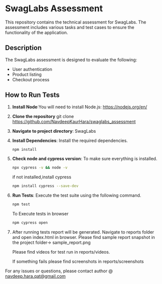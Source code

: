 # SwagLabs Assessment

This repository contains the technical assessment for SwagLabs. The assessment includes various tasks and test cases to ensure the functionality of the application.

## Description

The SwagLabs assessment is designed to evaluate the following:
- User authentication
- Product listing
- Checkout process

## How to Run Tests

1. **Install Node**:You will need to install Node.js:
   https://nodejs.org/en/

2. **Clone the repository**
   git clone  https://github.com/NavdeepKaurHara/swaglabs_assessment

3. **Navigate to project directory**: SwagLabs


4. **Install Dependencies**: Install the required dependencies.
    ```bash
    npm install
    ```
5. **Check node and cypress version**: To make sure everything is installed.
    ```bash
    npx cypress -v && node -v
    ```
    if not installed,install cypress 
    ```bash
    npm install cypress --save-dev
    ```


6. **Run Tests**: Execute the test suite using the following command.
    ```bash
    npm test
    ```
    To Execute tests in browser 
    ```bash
    npm cypress open
    ```


7. After running tests report will be generated. Navigate to reports folder and open index.html in browser. Please find sample report  snapshot in the project folder-> sample_report.png
   
   Please find videos for test run in reports/videos.
   
   If something fails please find screenshots in reports/screenshots
    

For any issues or questions, please contact author @ navdeep.hara.qat@gmail.com
